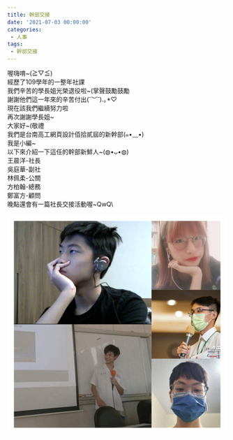 ```yaml
---
title: 幹部交接
date: '2021-07-03 00:00:00'
categories:
 - 人事
tags:
 - 幹部交接
---
```



喔嗨唷~(≧▽≦)\
經歷了109學年的一整年社課\
我們辛苦的學長姐光榮退役啦~(掌聲鼓勵鼓勵\
謝謝他們這一年來的辛苦付出(˘︶˘).｡*♡\
現在該我們繼續努力啦\
再次謝謝學長姐~\
大家好~(敬禮\
我們是台南高工網頁設計佰拾貳屆的新幹部(๑•﹏•)\
我是小編~\
以下來介紹一下這任的幹部新鮮人~(◍•ᴗ•◍)\
王晨洋-社長\
吳庭華-副社\
林佩柔-公關\
方柏翰-總務\
鄭富方-顧問\
晚點還會有一篇社長交接活動喔~QwQ\

![](../img/1.jpg)